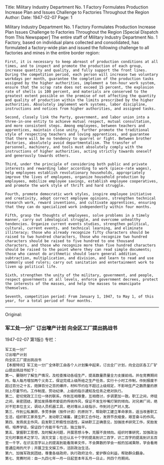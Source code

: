 Title: Military Industry Department No. 1 Factory Formulates Production Increase Plan and Issues Challenge to Factories Throughout the Region
Author: 
Date: 1947-02-07
Page: 1

Military Industry Department No. 1 Factory
    Formulates Production Increase Plan
    Issues Challenge to Factories Throughout the Region
    [Special Dispatch from This Newspaper] The entire staff of Military Industry Department No. 1 Factory, based on individual plans collected and consolidated, has formulated a factory-wide plan and issued the following challenge to all factories and mines in the entire border region:

    First, it is necessary to keep abreast of production conditions at all times, and to inspect and promote the production of each group, increase quantity and quality, and fully support the front lines. During the competition period, each person will increase two voluntary workdays per month, guarantee the completion of the production tasks assigned by the higher authorities, implement a ten-hour work system, ensure that the scrap rate does not exceed 15 percent, the explosion rate of shells is 100 percent, and materials are conserved to the greatest extent possible on the premise of not affecting the quantity and quality of production within the limits prescribed by the higher authorities. Absolutely implement work systems, labor discipline, instructions and notices from higher authorities, and assigned tasks.

    Second, closely link the Party, government, and labor union into a three-in-one entity to achieve mutual respect, mutual consultation, and more consistent steps. Among employees, between teachers and apprentices, maintain close unity, further promote the traditional style of respecting teachers and loving apprentices, and guarantee that there will be no tendency to quarrel or fight. Between brother factories, absolutely avoid departmentalism. The transfer of personnel, machinery, and tools must absolutely comply with the instructions of higher authorities, acting strictly towards oneself and generously towards others.

    Third, under the principle of considering both public and private interests and rewarding labor according to work (piece-rate wages), help employees establish revolutionary households, appropriately improve the lives of employees, organize household production by employees, mobilize employee savings, establish employee cooperatives, and promote the work style of thrift and hard struggle.

    Fourth, promote democratic work styles, inspire employee initiative and creativity, adopt correct employee opinions, strengthen technical research work, reward inventions, and cultivate apprentices, ensuring that they can do specialized work independently within four months.

    Fifth, grasp the thoughts of employees, solve problems in a timely manner, carry out ideological struggle, and overcome unhealthy tendencies. Organize current events studies, strengthen political, cultural, current events, and technical learning, and eliminate illiteracy; those who already recognize fifty characters should be raised to two hundred characters, those who recognize two hundred characters should be raised to five hundred to one thousand characters, and those who recognize more than five hundred characters should be raised to the point where they can read simple documents; those who cannot do arithmetic should learn general addition, subtraction, multiplication, and division, and learn to read and use commonly used rulers; carry out sanitation and entertainment work to liven up political life.

    Sixth, strengthen the unity of the military, government, and people, respect governments at all levels, enforce government decrees, protect the interests of the masses, and help the masses to emancipate themselves.

    Seventh, competition period: From January 1, 1947, to May 1, of this year, for a total period of four months.



<hr /> 

Original: 


### 军工处一分厂  订出增产计划  向全区工厂提出挑战书

1947-02-07
第1版()
专栏：

    军工处一分厂
    订出增产计划
    向全区工厂提出挑战书
    【本报特讯】军工处一分厂全体职工由各个人计划集中起来，订出全厂计划，向全边区各工厂矿山提出挑战书如下：
    第一、要随时了解生产情况，及检查推动各组生产，提高数量质量全力支援前线。并在竞赛期间内，每人每月增加两个义务工，保证完成上级所给之生产任务，实行十小时工作制，作到报废不超过百分之十五，炮弹百分之百的爆炸，材料节约在不超过上级规定，不影响生产之数质量的原则上尽量节约。工作制度、劳动纪律、上级的指示通知及任务之绝对执行。
    第二、密切党政工三位一体的联系，作到互相尊重，互相商讨，步调更加一致。职工之间，师徒之间，亲密团结，更加发扬尊师爱徒的传统作风，保证不发生吵嘴打架的倾向。对兄弟厂间，绝对不犯本位主义，调动人员机器工具，绝对尊从上级指示，作到对己严对人宽。
    第三、作到公私兼顾，多劳多酬（按件计资）的原则下，帮助职工建立革命家务，适当改善职工生活，组织职工家务生产，发动职工储蓄，建立职工合作社，发扬节衣缩食，艰苦奋斗的作风。
    第四、发扬民主作风，启发职工积极性创造性，采纳职工正确意见，加强技术研究工作，奖励发明，培养学徒，保证四个月能干专门活，独立独干。
    第五、掌握职工思想，及时解决问题，开展思想斗争，克服不良倾向。组织时事研究，加强政治文化时事技术之学习，消灭文盲；在已认五十个字的提高到识二百字，识二百字的提高到识五百至一千字，在识五百字以上的提高到能看简单文件，不会算数的学会一般的加减乘除，学会看用普通应用的尺子；开展卫生文娱工作，活跃政治生活。
    第六、加强军政民团结，尊重各级政府，执行政府法令，爱护群众利益，帮助群众翻身。
    第七、竞赛时间：自一九四七年一月一日起至本年五月一日止，共四个月期间。
